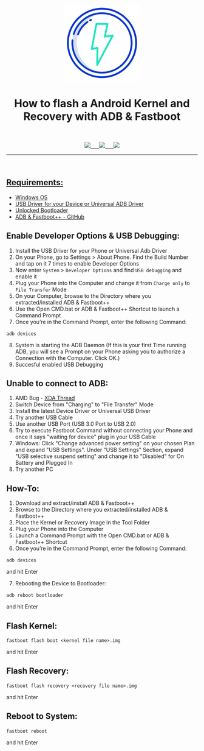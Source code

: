 <p align="center"><img src="https://github.com/K3V1991/How-to-flash-Android-Kernel-and-Recovery/blob/main/Flash.png" width="200"></a>
<h1 align="center"><b>How to flash a Android Kernel and Recovery with ADB & Fastboot</b></h1>
<br />

<p align="center">
<a href="https://ko-fi.com/k3v1991" alt="Ko-fi"><img src="https://img.shields.io/badge/Ko--fi-F16061?style=for-the-badge&logo=ko-fi&logoColor=white"> &emsp;
<a href="https://www.paypal.com/cgi-bin/webscr?cmd=_s-xclick&hosted_button_id=HW8B98TVDLKWA" alt="PayPal"><img src="https://img.shields.io/badge/PayPal-00457C?style=for-the-badge&logo=paypal&logoColor=white"> &emsp;
<a href="https://github.com/K3V1991/Donate-Crypto/blob/main/README.md" alt="Crypto"><img src="https://img.shields.io/badge/Bitcoin-000?style=for-the-badge&logo=bitcoin&logoColor=white">
</p>
<hr />
<br />

## Requirements:
* Windows OS
* USB Driver for your Device or Universal ADB Driver
* Unlocked Bootloader
* ADB & Fastboot++ - [GitHub](https://github.com/K3V1991/ADB-and-FastbootPlusPlus)

## Enable Developer Options & USB Debugging:
1. Install the USB Driver for your Phone or Universal Adb Driver
2. On your Phone, go to Settings > About Phone. Find the Build Number and tap on it 7 times to enable Developer Options
3. Now enter ```System``` > ```Developer Options``` and find ```USB debugging``` and enable it
4. Plug your Phone into the Computer and change it from ```Charge only``` to ```File Transfer``` Mode
5. On your Computer, browse to the Directory where you extracted/installed ADB & Fastboot++ 
6. Use the Open CMD.bat or ADB & Fastboot++ Shortcut to launch a Command Prompt
7. Once you’re in the Command Prompt, enter the following Command:
```
adb devices
```
8. System is starting the ADB Daemon (If this is your first Time running ADB, you will see a Prompt on your Phone asking you to authorize a Connection with the Computer. Click OK.)
9. Succesful enabled USB Debugging

## Unable to connect to ADB:
1. AMD Bug - [XDA Thread](https://forum.xda-developers.com/t/fix-fastboot-issues-on-ryzen-based-pcs.4186321/)
2. Switch Device from "Charging" to "File Transfer" Mode
3. Install the latest Device Driver or Universal USB Driver
4. Try another USB Cable
5. Use another USB Port (USB 3.0 Port to USB 2.0)
6. Try to execute Fastboot Command without connecting your Phone and once it says "waiting for device" plug in your USB Cable
7. Windows: Click "Change advanced power setting" on your chosen Plan and expand "USB Settings". Under "USB Settings" Section, expand "USB selective suspend setting" and change it to "Disabled" for On Battery and Plugged In
8. Try another PC

## How-To:
1. Download and extract/install ADB & Fastboot++
2. Browse to the Directory where you extracted/installed ADB & Fastboot++
3. Place the Kernel or Recovery Image in the Tool Folder
4. Plug your Phone into the Computer
5. Launch a Command Prompt with the Open CMD.bat or ADB & Fastboot++ Shortcut
6. Once you’re in the Command Prompt, enter the following Command:
```
adb devices
```
and hit Enter

7. Rebooting the Device to Bootloader:
```
adb reboot bootloader
```
and hit Enter
<br />

## Flash Kernel:
```
fastboot flash boot <kernel file name>.img
```
and hit Enter
<br />

## Flash Recovery:
```
fastboot flash recovery <recovery file name>.img
```
and hit Enter

## Reboot to System:
```
fastboot reboot
```
and hit Enter
